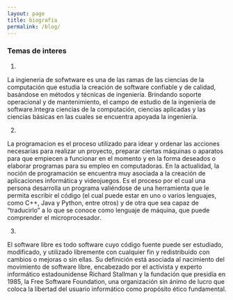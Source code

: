 ```yaml
---
layout: page
title: biografia
permalink: /blog/
---
```

### Temas de interes

1)
La ingieneria de sofwtware es una de las ramas de las ciencias de la computación que estudia la creación 
de software confiable y de calidad, basándose en métodos y técnicas de ingeniería. Brindando soporte 
operacional y de mantenimiento, el campo de estudio de la ingeniería de software.Integra ciencias de la
computación, ciencias aplicadas y las ciencias básicas en las cuales se encuentra apoyada la ingeniería.

2)
La programacion es el proceso utilizado para idear y ordenar las acciones necesarias para realizar un 
proyecto, preparar ciertas máquinas o aparatos para que empiecen a funcionar en el momento y en la
forma deseados o elaborar programas para su empleo en computadoras.
En la actualidad, la noción de programación se encuentra muy asociada a la creación de aplicaciones 
informática y videojuegos. Es el proceso por el cual una persona desarrolla un programa valiéndose de 
una herramienta que le permita escribir el código (el cual puede estar en uno o varios lenguajes, como 
C++, Java y Python, entre otros) y de otra que sea capaz de “traducirlo” a lo que se conoce como lenguaje 
de máquina, que puede comprender el microprocesador.

3)
El software libre es todo software cuyo código fuente puede ser estudiado, modificado, y utilizado 
libremente con cualquier fin y redistribuido con cambios o mejoras o sin ellas. Su definición está 
asociada al nacimiento del movimiento de software libre, encabezado por el activista y experto informático
estadounidense Richard Stallman y la fundación que presidía en 1985, la Free Software Foundation, una organización
sin ánimo de lucro que coloca la libertad del usuario informático como propósito ético fundamental.

